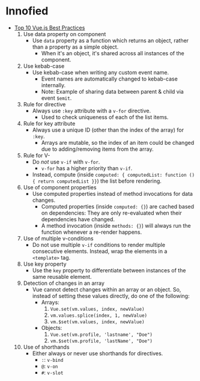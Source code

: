 # Innofied

- [Top 10 Vue.js Best Practices](https://www.innofied.com/top-10-vus-js-best-practices/)
  1. Use data property on component
     - Use `data` property as a function which returns an object, rather than a property as a simple object.
       - When it's an object, it's shared across all instances of the component.
  2. Use kebab-case
     - Use kebab-case when writing any custom event name.
       - Event names are automatically changed to kebab-case internally.
       - Note: Example of sharing data between parent & child via event `$emit`.
  3. Rule for directive
     - Always use `:key` attribute with a `v-for` directive.
       - Used to check uniqueness of each of the list items.
  4. Rule for key attribute
     - Always use a unique ID (other than the index of the array) for `:key`.
       - Arrays are mutable, so the index of an item could be changed due to adding/removing items from the array.
  5. Rule for V-
     - Do *not* use `v-if` with `v-for`.
       - `v-for` has a higher priority than `v-if`.
     - Instead, compute (inside `computed: { computedList: function () { return computedList }}`) the list before rendering.
  6. Use of component properties
     - Use computed properties instead of method invocations for data changes.
       - Computed properties (inside `computed: {}`) are cached based on dependencies: They are only re-evaluated when their dependencies have changed.
       - A method invocation (inside `methods: {}`) will always run the function whenever a re-render happens.
  7. Use of multiple v-conditions
     - Do not use multiple `v-if` conditions to render multiple consecutive elements. Instead, wrap the elements in a `<template>` tag.
  8. Use key property
     - Use the `key` property to differentiate between instances of the same reusable element.
  9. Detection of changes in an array
     - Vue cannot detect changes within an array or an object. So, instead of setting these values directly, do one of the following:
       - Arrays:
         1. `Vue.set(vm.values, index, newValue)`
         2. `vm.values.splice(index, 1, newValue)`
         3. `vm.$set(vm.values, index, newValue)`
       - Objects:
         1. `Vue.set(vm.profile, 'lastname', "Doe")`
         2. `vm.$set(vm.profile, 'lastName', "Doe")`
  10. Use of shorthands
      - Either always or never use shorthands for directives.
        - `:`: `v-bind`
        - `@`: `v-on`
        - `#`: `v-slot`
